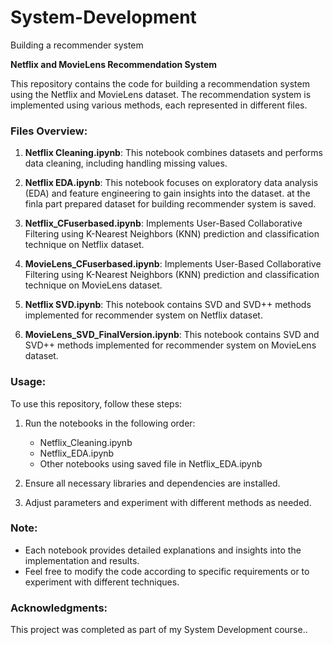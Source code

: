 # System-Development
Building a recommender system 


**Netflix and MovieLens Recommendation System**

This repository contains the code for building a recommendation system using the Netflix and MovieLens dataset. The recommendation system is implemented using various methods, each represented in different files.

### Files Overview:

1. **Netflix Cleaning.ipynb**: This notebook combines datasets and performs data cleaning, including handling missing values.

2. **Netflix EDA.ipynb**: This notebook focuses on exploratory data analysis (EDA) and feature engineering to gain insights into the dataset. at the finla part prepared dataset for building recommender system is saved.

3. **Netflix_CFuserbased.ipynb**: Implements User-Based Collaborative Filtering using K-Nearest Neighbors (KNN) prediction and classification technique on Netflix dataset.

4. **MovieLens_CFuserbased.ipynb**: Implements User-Based Collaborative Filtering using K-Nearest Neighbors (KNN) prediction and classification technique on MovieLens dataset.

5. **Netflix SVD.ipynb**: This notebook contains SVD and SVD++  methods implemented for recommender system on Netflix dataset.

6. **MovieLens_SVD_FinalVersion.ipynb**: This notebook contains SVD and SVD++  methods implemented for recommender system on MovieLens dataset.

### Usage:

To use this repository, follow these steps:

1. Run the notebooks in the following order:
   - Netflix_Cleaning.ipynb
   - Netflix_EDA.ipynb
   - Other notebooks using saved file in Netflix_EDA.ipynb

2. Ensure all necessary libraries and dependencies are installed.

3. Adjust parameters and experiment with different methods as needed.

### Note:

- Each notebook provides detailed explanations and insights into the implementation and results.
- Feel free to modify the code according to specific requirements or to experiment with different techniques.

### Acknowledgments:

This project was completed as part of my System Development course..


